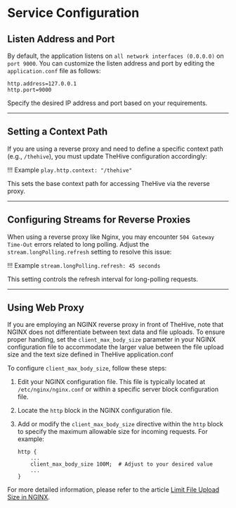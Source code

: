 # Service Configuration

## Listen Address and Port

By default, the application listens on `all network interfaces (0.0.0.0)` on `port 9000`. You can customize the listen address and port by editing the `application.conf` file as follows:

```
http.address=127.0.0.1
http.port=9000
```

Specify the desired IP address and port based on your requirements.

---

## Setting a Context Path

If you are using a reverse proxy and need to define a specific context path (e.g., `/thehive`), you must update TheHive configuration accordingly:

!!! Example
    ```
    play.http.context: "/thehive"
    ```

This sets the base context path for accessing TheHive via the reverse proxy.

---

## Configuring Streams for Reverse Proxies

When using a reverse proxy like Nginx, you may encounter `504 Gateway Time-Out` errors related to long polling. Adjust the `stream.longPolling.refresh` setting to resolve this issue:

!!! Example
    ```
    stream.longPolling.refresh: 45 seconds
    ```

This setting controls the refresh interval for long-polling requests.

---

## Using Web Proxy 

If you are employing an NGINX reverse proxy in front of TheHive, note that NGINX does not differentiate between text data and file uploads. To ensure proper handling, set the `client_max_body_size` parameter in your NGINX configuration file to accommodate the larger value between the file upload size and the text size defined in TheHive application.conf

To configure `client_max_body_size`, follow these steps:

1. Edit your NGINX configuration file. This file is typically located at `/etc/nginx/nginx.conf` or within a specific server block configuration file.

2. Locate the `http` block in the NGINX configuration file.

3. Add or modify the `client_max_body_size` directive within the `http` block to specify the maximum allowable size for incoming requests. For example:
   
   ```nginx
   http {
       ...
       client_max_body_size 100M;  # Adjust to your desired value
       ...
   }
   ```

For more detailed information, please refer to the article [Limit File Upload Size in NGINX](https://docs.rackspace.com/docs/limit-file-upload-size-in-nginx).

&nbsp;